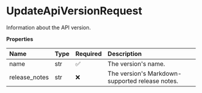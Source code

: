 # UpdateApiVersionRequest

Information about the API version.

**Properties**

| Name          | Type | Required | Description                                     |
| :------------ | :--- | :------- | :---------------------------------------------- |
| name          | str  | ✅       | The version's name.                             |
| release_notes | str  | ❌       | The version's Markdown-supported release notes. |
